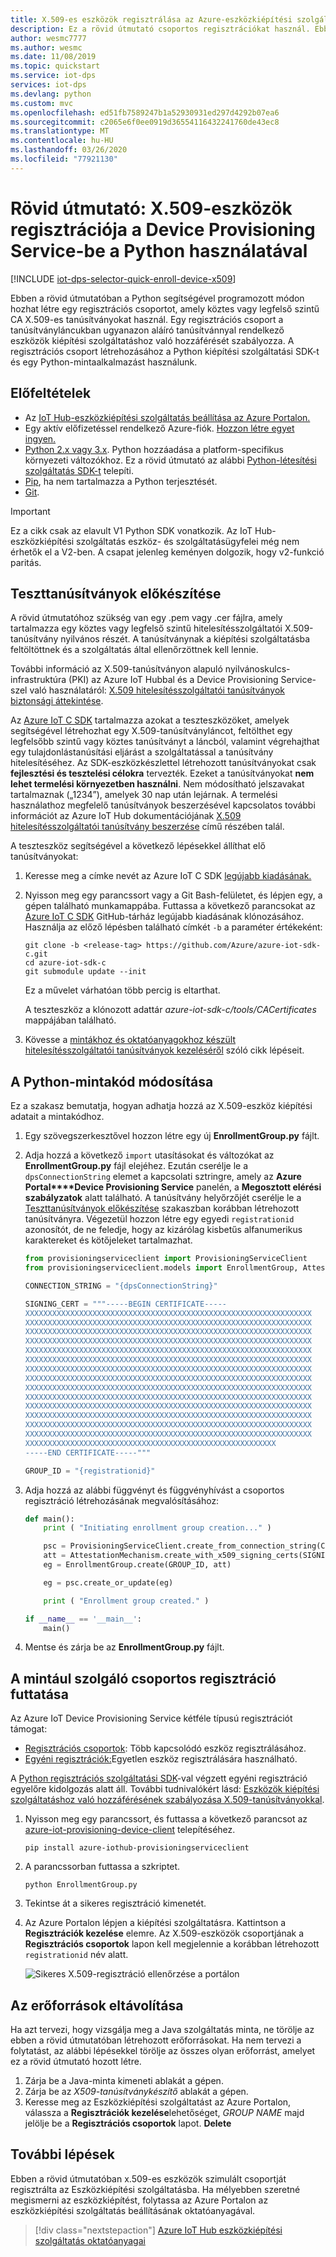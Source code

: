 ```yaml
---
title: X.509-es eszközök regisztrálása az Azure-eszközkiépítési szolgáltatásba a Python használatával
description: Ez a rövid útmutató csoportos regisztrációkat használ. Ebben a rövid útmutatóban x.509-es eszközöket regisztrál az Azure IoT Hub-eszközkiépítési szolgáltatáshoz (DPS) a Python használatával.
author: wesmc7777
ms.author: wesmc
ms.date: 11/08/2019
ms.topic: quickstart
ms.service: iot-dps
services: iot-dps
ms.devlang: python
ms.custom: mvc
ms.openlocfilehash: ed51fb7589247b1a52930931ed297d4292b07ea6
ms.sourcegitcommit: c2065e6f0ee0919d36554116432241760de43ec8
ms.translationtype: MT
ms.contentlocale: hu-HU
ms.lasthandoff: 03/26/2020
ms.locfileid: "77921130"
---
```

# <a name="quickstart-enroll-x509-devices-to-the-device-provisioning-service-using-python"></a>Rövid útmutató: X.509-eszközök regisztrációja a Device Provisioning Service-be a Python használatával

[!INCLUDE [iot-dps-selector-quick-enroll-device-x509](../../includes/iot-dps-selector-quick-enroll-device-x509.md)]

Ebben a rövid útmutatóban a Python segítségével programozott módon hozhat létre egy regisztrációs csoportot, amely köztes vagy legfelső szintű CA X.509-es tanúsítványokat használ. Egy regisztrációs csoport a tanúsítványláncukban ugyanazon aláíró tanúsítvánnyal rendelkező eszközök kiépítési szolgáltatáshoz való hozzáférését szabályozza. A regisztrációs csoport létrehozásához a Python kiépítési szolgáltatási SDK-t és egy Python-mintaalkalmazást használunk.

## <a name="prerequisites"></a>Előfeltételek

- Az [IoT Hub-eszközkiépítési szolgáltatás beállítása az Azure Portalon.](./quick-setup-auto-provision.md)
- Egy aktív előfizetéssel rendelkező Azure-fiók. [Hozzon létre egyet ingyen.](https://azure.microsoft.com/free/?ref=microsoft.com&utm_source=microsoft.com&utm_medium=docs&utm_campaign=visualstudio)
- [Python 2.x vagy 3.x](https://www.python.org/downloads/). Python hozzáadása a platform-specifikus környezeti változókhoz. Ez a rövid útmutató az alábbi [Python-létesítési szolgáltatás SDK-t](https://github.com/Azure/azure-iot-sdk-python/tree/v1-deprecated/provisioning_service_client) telepíti.
- [Pip](https://pip.pypa.io/en/stable/installing/), ha nem tartalmazza a Python terjesztését.
- [Git](https://git-scm.com/download/).

> [!IMPORTANT]
> Ez a cikk csak az elavult V1 Python SDK vonatkozik. Az IoT Hub-eszközkiépítési szolgáltatás eszköz- és szolgáltatásügyfelei még nem érhetők el a V2-ben. A csapat jelenleg keményen dolgozik, hogy v2-funkció paritás.

## <a name="prepare-test-certificates"></a>Teszttanúsítványok előkészítése

A rövid útmutatóhoz szükség van egy .pem vagy .cer fájlra, amely tartalmazza egy köztes vagy legfelső szintű hitelesítésszolgáltatói X.509-tanúsítvány nyilvános részét. A tanúsítványnak a kiépítési szolgáltatásba feltöltöttnek és a szolgáltatás által ellenőrzöttnek kell lennie.

További információ az X.509-tanúsítványon alapuló nyilvánoskulcs-infrastruktúra (PKI) az Azure IoT Hubbal és a Device Provisioning Service-szel való használatáról: [X.509 hitelesítésszolgáltatói tanúsítványok biztonsági áttekintése](https://docs.microsoft.com/azure/iot-hub/iot-hub-x509ca-overview).

Az [Azure IoT C SDK](https://github.com/Azure/azure-iot-sdk-c) tartalmazza azokat a teszteszközöket, amelyek segítségével létrehozhat egy X.509-tanúsítványláncot, feltölthet egy legfelsőbb szintű vagy köztes tanúsítványt a láncból, valamint végrehajthat egy tulajdonlástanúsítási eljárást a szolgáltatással a tanúsítvány hitelesítéséhez. Az SDK-eszközkészlettel létrehozott tanúsítványokat csak **fejlesztési és tesztelési célokra** tervezték. Ezeket a tanúsítványokat **nem lehet termelési környezetben használni**. Nem módosítható jelszavakat tartalmaznak („1234”), amelyek 30 nap után lejárnak. A termelési használathoz megfelelő tanúsítványok beszerzésével kapcsolatos további információt az Azure IoT Hub dokumentációjának [X.509 hitelesítésszolgáltatói tanúsítvány beszerzése](https://docs.microsoft.com/azure/iot-hub/iot-hub-x509ca-overview#how-to-get-an-x509-ca-certificate) című részében talál.

A teszteszköz segítségével a következő lépésekkel állíthat elő tanúsítványokat:

1. Keresse meg a címke nevét az Azure IoT C SDK [legújabb kiadásának.](https://github.com/Azure/azure-iot-sdk-c/releases/latest)

2. Nyisson meg egy parancssort vagy a Git Bash-felületet, és lépjen egy, a gépen található munkamappába. Futtassa a következő parancsokat az [Azure IoT C SDK](https://github.com/Azure/azure-iot-sdk-c) GitHub-tárház legújabb kiadásának klónozásához. Használja az előző lépésben található címkét `-b` a paraméter értékeként:

    ```cmd/sh
    git clone -b <release-tag> https://github.com/Azure/azure-iot-sdk-c.git
    cd azure-iot-sdk-c
    git submodule update --init
    ```

    Ez a művelet várhatóan több percig is eltarthat.

   A teszteszköz a klónozott adattár *azure-iot-sdk-c/tools/CACertificates* mappájában található.

3. Kövesse a [mintákhoz és oktatóanyagokhoz készült hitelesítésszolgáltatói tanúsítványok kezeléséről](https://github.com/Azure/azure-iot-sdk-c/blob/master/tools/CACertificates/CACertificateOverview.md) szóló cikk lépéseit. 

## <a name="modify-the-python-sample-code"></a>A Python-mintakód módosítása

Ez a szakasz bemutatja, hogyan adhatja hozzá az X.509-eszköz kiépítési adatait a mintakódhoz. 

1. Egy szövegszerkesztővel hozzon létre egy új **EnrollmentGroup.py** fájlt.

1. Adja hozzá a következő `import` utasításokat és változókat az **EnrollmentGroup.py** fájl elejéhez. Ezután cserélje le a `dpsConnectionString` elemet a kapcsolati sztringre, amely az **Azure Portal****Device Provisioning Service** panelén, a **Megosztott elérési szabályzatok** alatt található. A tanúsítvány helyőrzőjét cserélje le a [Teszttanúsítványok előkészítése](quick-enroll-device-x509-python.md#prepare-test-certificates) szakaszban korábban létrehozott tanúsítványra. Végezetül hozzon létre egy egyedi `registrationid` azonosítót, de ne feledje, hogy az kizárólag kisbetűs alfanumerikus karaktereket és kötőjeleket tartalmazhat.  
   
    ```python
    from provisioningserviceclient import ProvisioningServiceClient
    from provisioningserviceclient.models import EnrollmentGroup, AttestationMechanism

    CONNECTION_STRING = "{dpsConnectionString}"

    SIGNING_CERT = """-----BEGIN CERTIFICATE-----
    XXXXXXXXXXXXXXXXXXXXXXXXXXXXXXXXXXXXXXXXXXXXXXXXXXXXXXXXXXXXXXXX
    XXXXXXXXXXXXXXXXXXXXXXXXXXXXXXXXXXXXXXXXXXXXXXXXXXXXXXXXXXXXXXXX
    XXXXXXXXXXXXXXXXXXXXXXXXXXXXXXXXXXXXXXXXXXXXXXXXXXXXXXXXXXXXXXXX
    XXXXXXXXXXXXXXXXXXXXXXXXXXXXXXXXXXXXXXXXXXXXXXXXXXXXXXXXXXXXXXXX
    XXXXXXXXXXXXXXXXXXXXXXXXXXXXXXXXXXXXXXXXXXXXXXXXXXXXXXXXXXXXXXXX
    XXXXXXXXXXXXXXXXXXXXXXXXXXXXXXXXXXXXXXXXXXXXXXXXXXXXXXXXXXXXXXXX
    XXXXXXXXXXXXXXXXXXXXXXXXXXXXXXXXXXXXXXXXXXXXXXXXXXXXXXXXXXXXXXXX
    XXXXXXXXXXXXXXXXXXXXXXXXXXXXXXXXXXXXXXXXXXXXXXXXXXXXXXXXXXXXXXXX
    XXXXXXXXXXXXXXXXXXXXXXXXXXXXXXXXXXXXXXXXXXXXXXXXXXXXXXXXXXXXXXXX
    XXXXXXXXXXXXXXXXXXXXXXXXXXXXXXXXXXXXXXXXXXXXXXXXXXXXXXXXXXXXXXXX
    XXXXXXXXXXXXXXXXXXXXXXXXXXXXXXXXXXXXXXXXXXXXXXXXXXXXXXXXXXXXXXXX
    XXXXXXXXXXXXXXXXXXXXXXXXXXXXXXXXXXXXXXXXXXXXXXXXXXXXXXXXXXXXXXXX
    XXXXXXXXXXXXXXXXXXXXXXXXXXXXXXXXXXXXXXXXXXXXXXXXXXXXXXXXXXXXXXXX
    XXXXXXXXXXXXXXXXXXXXXXXXXXXXXXXXXXXXXXXXXXXXXXXXXXXXXXXXXXXXXXXX
    XXXXXXXXXXXXXXXXXXXXXXXXXXXXXXXXXXXXXXXXXXXXXXXXXXXXXXXX
    -----END CERTIFICATE-----"""

    GROUP_ID = "{registrationid}"
    ```

1. Adja hozzá az alábbi függvényt és függvényhívást a csoportos regisztráció létrehozásának megvalósításához:
   
    ```python
    def main():
        print ( "Initiating enrollment group creation..." )

        psc = ProvisioningServiceClient.create_from_connection_string(CONNECTION_STRING)
        att = AttestationMechanism.create_with_x509_signing_certs(SIGNING_CERT)
        eg = EnrollmentGroup.create(GROUP_ID, att)

        eg = psc.create_or_update(eg)
    
        print ( "Enrollment group created." )

    if __name__ == '__main__':
        main()
    ```

1. Mentse és zárja be az **EnrollmentGroup.py** fájlt.
 

## <a name="run-the-sample-group-enrollment"></a>A mintául szolgáló csoportos regisztráció futtatása

Az Azure IoT Device Provisioning Service kétféle típusú regisztrációt támogat:

- [Regisztrációs csoportok](concepts-service.md#enrollment-group): Több kapcsolódó eszköz regisztrálásához.
- [Egyéni regisztrációk:](concepts-service.md#individual-enrollment)Egyetlen eszköz regisztrálására használható.

A [Python regisztrációs szolgáltatási SDK](https://github.com/Azure/azure-iot-sdk-python/tree/v1-deprecated/provisioning_service_client)-val végzett egyéni regisztráció egyelőre kidolgozás alatt áll. További tudnivalókért lásd: [Eszközök kiépítési szolgáltatáshoz való hozzáférésének szabályozása X.509-tanúsítványokkal](./concepts-security.md#controlling-device-access-to-the-provisioning-service-with-x509-certificates).

1. Nyisson meg egy parancssort, és futtassa a következő parancsot az [azure-iot-provisioning-device-client](https://pypi.org/project/azure-iot-provisioning-device-client) telepítéséhez.

    ```cmd/sh
    pip install azure-iothub-provisioningserviceclient    
    ```

2. A parancssorban futtassa a szkriptet.

    ```cmd/sh
    python EnrollmentGroup.py
    ```

3. Tekintse át a sikeres regisztráció kimenetét.

4. Az Azure Portalon lépjen a kiépítési szolgáltatásra. Kattintson a **Regisztrációk kezelése** elemre. Az X.509-eszközök csoportjának a **Regisztrációs csoportok** lapon kell megjelennie a korábban létrehozott `registrationid` név alatt. 

    ![Sikeres X.509-regisztráció ellenőrzése a portálon](./media/quick-enroll-device-x509-python/1.png)  


## <a name="clean-up-resources"></a>Az erőforrások eltávolítása
Ha azt tervezi, hogy vizsgálja meg a Java szolgáltatás minta, ne törölje az ebben a rövid útmutatóban létrehozott erőforrásokat. Ha nem tervezi a folytatást, az alábbi lépésekkel törölje az összes olyan erőforrást, amelyet ez a rövid útmutató hozott létre.

1. Zárja be a Java-minta kimeneti ablakát a gépen.
1. Zárja be az _X509-tanúsítványkészítő_ ablakát a gépen.
1. Keresse meg az Eszközkiépítési szolgáltatást az Azure Portalon, válassza a **Regisztrációk kezelése**lehetőséget, *GROUP NAME* majd jelölje be a **Regisztrációs csoportok** lapot. **Delete**    


## <a name="next-steps"></a>További lépések
Ebben a rövid útmutatóban x.509-es eszközök szimulált csoportját regisztrálta az Eszközkiépítési szolgáltatásba. Ha mélyebben szeretné megismerni az eszközkiépítést, folytassa az Azure Portalon az eszközkiépítési szolgáltatás beállításának oktatóanyagával. 

> [!div class="nextstepaction"]
> [Azure IoT Hub eszközkiépítési szolgáltatás oktatóanyagai](./tutorial-set-up-cloud.md)
